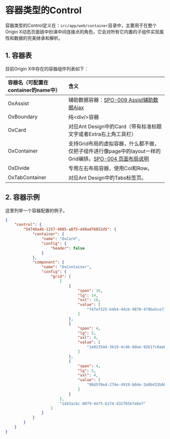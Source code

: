 # 容器类型的Control

容器类型的Control定义在：`src/app/web/container`目录中，主要用于在整个Origin X动态页面链中扮演中间连接点的角色，它会对所有它内置的子组件实现属性和数据的完美继承和解析。

## 1. 容器表

目前Origin X中存在的容器组件列表如下：

| 容器名（可配置在container的name中） | 含义 |
| :--- | :--- |
| OxAssist | 辅助数据容器：[SPO-009 Assist辅助数据Ajax](/specification/3-origin-xgui-fan/spo-009-assistfu-zhu-shu-ju-ajax.md) |
| OxBoundary | 纯&lt;div/&gt;容器 |
| OxCard | 对应Ant Design中的Card（带有标准标题文字或者Extra右上角工具栏） |
| OxContainer | 支持Grid布局的虚拟容器，什么都不做，仅把子组件进行像page中的layout一样的Grid编排。[SPO-004 页面布局说明](/specification/3-origin-xgui-fan/spo-004-ye-mian-bu-ju-shuo-ming.md) |
| OxDivide | 专用左右布局容器，使用Col和Row。 |
| OxTabContainer | 对应Ant Design中的Tabs标签页。 |

## 2. 容器示例

这里列举一个容器配置的例子。

```json
{
    "control": {
        "54740a4b-1257-4985-a8f5-d49ad76852d5": {
            "container": {
                "name": "OxCard",
                "config": {
                    "header": false
                }
            },
            "component": {
                "name": "OxContainer",
                "config": {
                    "grid": [
                        [
                            {
                                "span": 16,
                                "lg": 14,
                                "xxl": 16,
                                "value": [
                                    "f47ef525-b4b4-44cb-9870-478ba5ce71ff"
                                ]
                            },
                            {
                                "span": 4,
                                "lg": 5,
                                "xxl": 4,
                                "value": [
                                    "1e023544-3b19-4c4b-8dee-92617c0ae6c0"
                                ]
                            },
                            {
                                "span": 4,
                                "lg": 5,
                                "xxl": 4,
                                "value": [
                                    "98d5f0ed-274e-4919-b0de-3a9b432b60b8"
                                ]
                            }
                        ],
                        "1d43acbc-0079-4475-b274-d32f65b7ebe7"
                    ]
                }
            }
        }
    }
}
```



